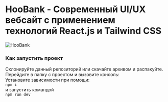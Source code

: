 # HooBank - Современный UI/UX вебсайт с применением технологий React.js и Tailwind CSS

![HooBank](https://i.ibb.co/BK1Hn0x/Screenshot-2022-08-08-at-4-05-48-PM.png)

### Как запустить проект

Склонируйте данный репозиторий или скачайте архивом и распакуйте.<br />
Перейдите в папку с проектом и вызовите консоль:<br />
Установите зависимости при помощи:<br />
<code>npm i</code><br />
и запустить командой <br />
<code>npm run dev</code><br />
